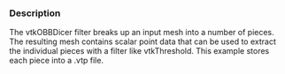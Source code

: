 ### Description

The vtkOBBDicer filter breaks up an input mesh into a number of pieces. The resulting mesh contains scalar point data that can be used to extract the individual pieces with a filter like vtkThreshold. This example stores each piece into a .vtp file.
